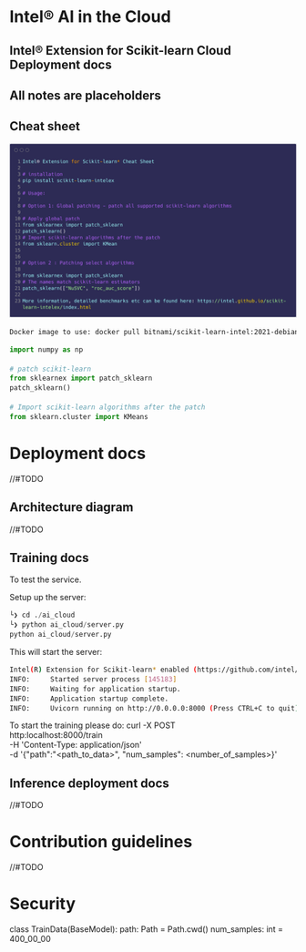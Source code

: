 <h1>Intel&reg; AI in the Cloud</h1>

## Intel® Extension for Scikit-learn Cloud Deployment docs

## All notes are placeholders

## Cheat sheet

![Intel® Extension for Scikit-learn](./images/sklearn-cheatsheet.png "Intel® Extension for Scikit-learn* Cheatsheet")


```bash
Docker image to use: docker pull bitnami/scikit-learn-intel:2021-debian-11
```

```python
import numpy as np

# patch scikit-learn
from sklearnex import patch_sklearn
patch_sklearn()

# Import scikit-learn algorithms after the patch
from sklearn.cluster import KMeans
```

# Deployment docs

//#TODO

## Architecture diagram

//#TODO

## Training docs

To test the service.

Setup up the server:

```python
└❯ cd ./ai_cloud
└❯ python ai_cloud/server.py 
python ai_cloud/server.py
```

This will start the server:

```bash
Intel(R) Extension for Scikit-learn* enabled (https://github.com/intel/scikit-learn-intelex)
INFO:     Started server process [145183]
INFO:     Waiting for application startup.
INFO:     Application startup complete.
INFO:     Uvicorn running on http://0.0.0.0:8000 (Press CTRL+C to quit)
```

To start the training please do:
curl -X POST \
  http:localhost:8000/train \
  -H 'Content-Type: application/json' \
  -d '{"path":"<path_to_data>", "num_samples": <number_of_samples>}'


## Inference deployment docs


//#TODO

# Contribution guidelines


//#TODO

# Security




class TrainData(BaseModel):
    path: Path = Path.cwd()
    num_samples: int = 400_00_00
